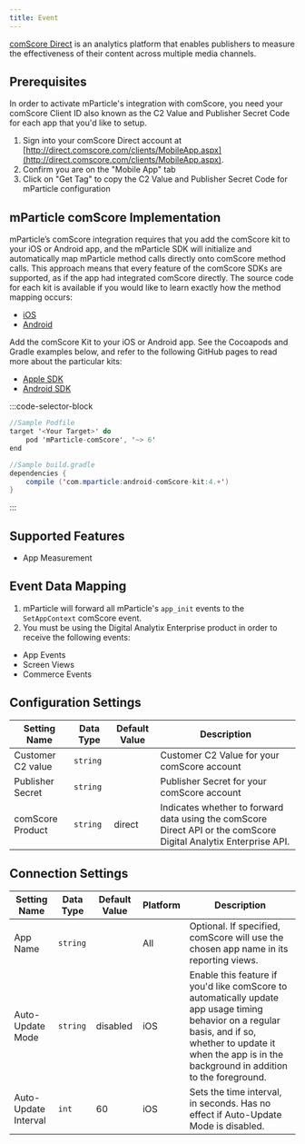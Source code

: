 ```yaml
---
title: Event
---
```


[comScore Direct](https://direct.comscore.com/Default.aspx) is an analytics platform that enables publishers to measure the effectiveness of their content across multiple media channels.

## Prerequisites

In order to activate mParticle's integration with comScore, you need your comScore Client ID also known as the C2 Value and Publisher Secret Code for each app that you'd like to setup.  

1. Sign into your comScore Direct account at [http://direct.comscore.com/clients/MobileApp.aspx](http://direct.comscore.com/clients/MobileApp.aspx).
2. Confirm you are on the "Mobile App" tab
3. Click on "Get Tag" to copy the C2 Value and Publisher Secret Code for mParticle configuration

## mParticle comScore Implementation

mParticle’s comScore integration requires that you add the comScore kit to your iOS or Android app, and the mParticle SDK will initialize and automatically map mParticle method calls directly onto comScore method calls. This approach means that every feature of the comScore SDKs are supported, as if the app had integrated comScore directly. The source code for each kit is available if you would like to learn exactly how the method mapping occurs:

- [iOS](https://github.com/mparticle-integrations/mparticle-apple-integration-comscore)
- [Android](https://github.com/mparticle-integrations/mparticle-android-integration-comscore)

Add the comScore Kit to your iOS or Android app. See the Cocoapods and Gradle examples below, and refer to the following GitHub pages to read more about the particular kits:
* [Apple SDK](https://github.com/mParticle/mparticle-apple-sdk)
* [Android SDK](https://github.com/mParticle/mparticle-android-sdk) 

:::code-selector-block
~~~objectivec
//Sample Podfile
target '<Your Target>' do
    pod 'mParticle-comScore', '~> 6'
end
~~~

~~~java
//Sample build.gradle
dependencies {
    compile ('com.mparticle:android-comScore-kit:4.+')
}
~~~   
:::


## Supported Features

* App Measurement

## Event Data Mapping

1. mParticle will forward all mParticle's `app_init` events to the `SetAppContext` comScore event.
2. You must be using the Digital Analytix Enterprise product in order to receive the following events:
* App Events
* Screen Views
* Commerce Events


## Configuration Settings

| Setting Name |  Data Type    | Default Value  | Description |
| ---|---|---|---|
| Customer C2 value | `string` | <unset> | Customer C2 Value for your comScore account |
| Publisher Secret | `string` | <unset> | Publisher Secret for your comScore account |
| comScore Product | `string` | direct | Indicates whether to forward data using the comScore Direct API or the comScore Digital Analytix Enterprise API. |


## Connection Settings

| Setting Name |  Data Type    | Default Value | Platform | Description |
| ---|---|---|---|---
| App Name | `string` | <unset> | All| Optional. If specified, comScore will use the chosen app name in its reporting views. |
| Auto-Update Mode | `string` | disabled | iOS| Enable this feature if you'd like comScore to automatically update app usage timing behavior on a regular basis, and if so, whether to update it when the app is in the background in addition to the foreground. |
| Auto-Update Interval | `int` | 60 | iOS| Sets the time interval, in seconds. Has no effect if Auto-Update Mode is disabled. |

